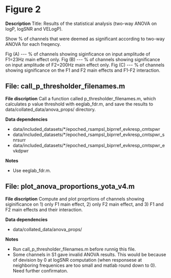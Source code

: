 # Figure 2 #

**Description** 
 Title: Results of the statistical analysis (two-way ANOVA on logP, logSNR and VELogP).

 Show % of channels that were deemed as significant according to two-way ANOVA for each freqency.

 Fig (A) --- % of channels showing siginficance on input amplitude of F1=23Hz main effect only.
 Fig (B) --- % of channels showing significance on input amplitude of F2=200Hz main effect only. 
 Fig (C) --- % of channels showing significance on the F1 and F2 main effects and F1-F2 interaction.
 

## File: call_p_thresholder_filenames.m ##

**File discription** 
 Call a function called p_thresholder_filenames.m, which calculates p value threshold with eeglab_fdr.m, and save the results to data/collated_data/anova_props/ directory.

**Data dependencies**
+ data/included_datasets/\*/epoched_rsampsl_biprref_evkresp_cmtspwr
+ data/included_datasets/\*/epoched_rsampsl_biprref_evkresp_cmtspwr_snrsurr
+ data/included_datasets/\*/epoched_rsampsl_biprref_evkresp_cmtspwr_evkdpwr

**Notes** 
+ Use eeglab_fdr.m.


## File: plot_anova_proportions_yota_v4.m ##

**File discription** 
 Compute and plot proprtions of channels showing siginificance on 1) only F1 main effect, 2) only F2 main effect, and 3) F1 and F2 main effects and their interaction.

**Data dependencies**
+ data/collated_data/anova_props/

**Notes** 
+ Run call_p_thresholder_filenames.m before runnig this file.
+ Some channels in S1 gave invalid ANOVA results. This would be because of devision by 0 at logSNR computation (when responsese at neighboring frequenices are too small and matlab round down to 0). Need further confirmaton.